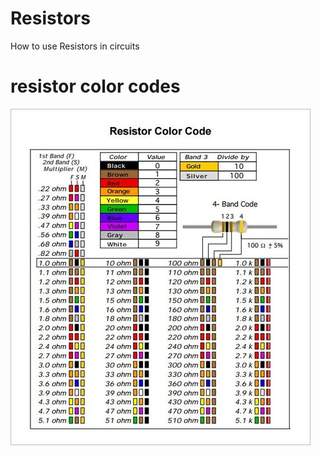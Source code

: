# Resistors
How to use Resistors in circuits 
# resistor color codes
![](Images/IMG_20220501_230512_130.jpg)
